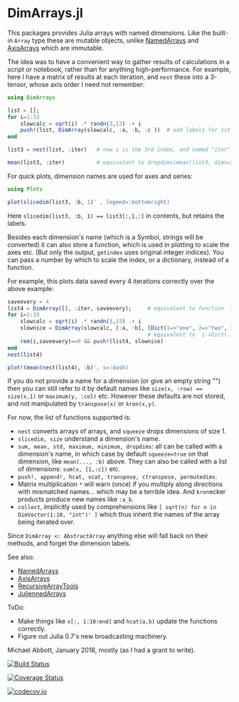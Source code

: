 # DimArrays.jl

This packages provides Julia arrays with named dimensions. 
Like the built-in `Array` type these are mutable objects, 
unlike [NamedArrays](https://github.com/davidavdav/NamedArrays.jl) and [AxisArrays](https://github.com/JuliaArrays/AxisArrays.jl) which are immutable. 

The idea was to have a convenient way to gather results of calculations in a script or notebook, rather than for anything high-performance. 
For example, here I have a matrix of results at each iteration, and `nest` these into a 3-tensor, whose axis order I need not remember:
```julia
using DimArrays

list = [];
for i=1:33
    slowcalc = sqrt(i) .* randn(3,13) .+ i
    push!(list, DimArray(slowcalc, :a, :b, :c ))  # add labels for 1st and 2nd dimensions  
end

list3 = nest(list, :iter)   # now i is the 3rd index, and named "iter"

mean(list3, :iter)          # equivalent to dropdims(mean(list3, dims=3), dims=3)
```
For quick plots, dimension names are used for axes and series: 
```julia
using Plots

plot(slicedim(list3, :b, 1)' , legend=:bottomright)
```
Here `slicedim(list3, :b, 1) == list3[:,1,:]` in contents, but retains the labels.

Besides each dimension's name (which is a Symbol, strings will be converted) it can also store a function, which is used in plotting to scale the axes etc. 
(But only the output, `getindex` uses original integer indices).
You can pass a number by which to scale the index, or a dictionary, instead of a function.

For example, this plots data saved every 4 iterations correctly over the above example:
```julia
saveevery = 4
list4 = DimArray([], :iter, saveevery);     # equivalent to function  i->4i
for i=1:33
    slowcalc = sqrt(i) .* randn(3,23) .+ i
    slownice = DimArray(slowcalc, [:a, :b], [Dict(1=>"one", 2=>"two", 3=>"three")], :stuff )
                                            # equivalent to  i->Dict(...)[i]
    rem(i,saveevery)==0 && push!(list4, slownice)
end
nest(list4)

plot!(mean(nest(list4), :b)', s=:dash)
```

If you do not provide a name for a dimension (or give an empty string "") 
then you can still refer to it by default names like `size(x, :row) == size(x,1)` or `maximum(y, :col)` etc. 
However these defaults are not stored, and not manipulated by `transpose(x)` or `kron(x,y)`.

For now, the list of functions supported is:

* `nest` converts arrays of arrays, and `squeeze` drops dimensions of size 1. 
* `slicedim, size` understand a dimension's name.
* `sum, mean, std, maximum, minimum, dropdims`: all can be called with a dimension's name, in which case by default `squeeze=true` on that dimension, like `mean(..., :b)` above.
    They can also be called with a list of dimensions: `sum(x, [1,:c])` etc.
* `push!, append!, hcat, vcat, transpose, ctranspose, permutedims`.
* Matrix multiplication `*` will warn (once) if you multiply along directions with mismatched names... which may be a terrible idea.
    And `kron`ecker products produce new names like `:a_b`.  
* `collect`, implicitly used by comprehensions like `[ sqrt(n) for n in DimVector(1:10, "int")' ]` which thus inherit the names of the array being iterated over.

Since `DimArray <: AbstractArray` anything else will fall back on their methods, and forget the dimension labels. 

See also:
* [NamedArrays](https://github.com/davidavdav/NamedArrays.jl)
* [AxisArrays](https://github.com/JuliaArrays/AxisArrays.jl)
* [RecursiveArrayTools](https://github.com/JuliaDiffEq/RecursiveArrayTools.jl)
* [JuliennedArrays](https://github.com/bramtayl/JuliennedArrays.jl)

ToDo:
* Make things like `x[:, 1:10:end]` and `hcat(a,b)` update the functions correctly.
* Figure out Julia 0.7's new broadcasting machinery.

Michael Abbott,
January 2018, mostly (as I had a grant to write).


[![Build Status](https://travis-ci.org/mcabbott/DimArrays.jl.svg?branch=master)](https://travis-ci.org/mcabbott/DimArrays.jl)

[![Coverage Status](https://coveralls.io/repos/mcabbott/DimArrays.jl/badge.svg?branch=master&service=github)](https://coveralls.io/github/mcabbott/DimArrays.jl?branch=master)

[![codecov.io](http://codecov.io/github/mcabbott/DimArrays.jl/coverage.svg?branch=master)](http://codecov.io/github/mcabbott/DimArrays.jl?branch=master)

<!--
Note to self:
pandoc -o README.html README.md
-->
